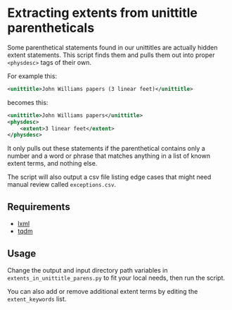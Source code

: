 # Extracting extents from unittitle parentheticals
Some parenthetical statements found in our unittitles are actually hidden extent statements. This script finds them and pulls them out into proper ```<physdesc>``` tags of their own.

For example this:

```xml
<unittitle>John Williams papers (3 linear feet)</unittitle>
```

becomes this:

```xml
<unittitle>John Williams papers</unittitle>
<physdesc>
    <extent>3 linear feet</extent>
</physdesc>
```

It only pulls out these statements if the parenthetical contains only a number and a word or phrase that matches anything in a list of known extent terms, and nothing else.

The script will also output a csv file listing edge cases that might need manual review called ```exceptions.csv```.

## Requirements
* [lxml](http://lxml.de/)
* [tqdm](https://github.com/noamraph/tqdm)

## Usage

Change the output and input directory path variables in ```extents_in_unittitle_parens.py``` to fit your local needs, then run the script.

You can also add or remove additional extent terms by editing the ```extent_keywords``` list.
